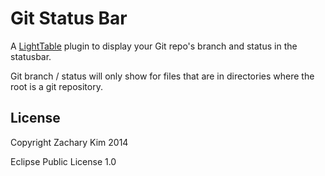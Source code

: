 # Git Status Bar

A [LightTable](http://lighttable.com) plugin to display your Git repo's branch and status in the statusbar.

Git branch / status will only show for files that are in directories where the root is a git repository.

## License

Copyright Zachary Kim 2014

Eclipse Public License 1.0
